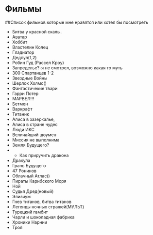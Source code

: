 # Фильмы
##Список фильмов которые мне нравятся или хотел бы посмотреть
- Битва у красной скалы.
- Аватар
- Хоббит
- Властелин Колец
- Гладиатор
- Дедпул(1,2)
- Робин Гуд (Рассел Кроу)
- Запределье?-я не смотрел, возможно какая то муть
- 300 Спартанцев 1-2
- Звездные Войны
- Шерлок Холмс()
- Фантастичекие твари
- Гарри Потер
- МАРВЕЛ!!!
- Бетмен
- Варкрафт
- Титаник
- Алиса в зазеркалье, 
- Алиса в стране чудес
- Люди ИКС
- Величайший шоумен
- Миссия не выполнима
- Земля Будущего?
- - Как приручить дракона
- Дракула
- Грань Будущего
- 47 Ронинов
- Облачный Атлас()
- Пираты Карибского Моря
- Ной
- Судья Дред(новый)
- Элизиум
- Гнев титанов, битва титанов
- Легенды ночных стражей(МУЛЬТ)
- Турецкий гамбит
- Чарли и шоколадная фабрика
- Хроники Нарнии
- Троя
